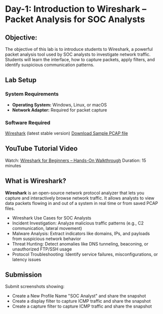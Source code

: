 # Day-1: Introduction to Wireshark – Packet Analysis for SOC Analysts
## Objective:
The objective of this lab is to introduce students to Wireshark, a powerful packet analysis tool used by SOC analysts to investigate network traffic. Students will learn the interface, how to capture packets, apply filters, and identify suspicious communication patterns.

## Lab Setup
### System Requirements
- **Operating System:** Windows, Linux, or macOS
- **Network Adapter:** Required for packet capture

### Software Required
[Wireshark](https://www.wireshark.org/download.html) (latest stable version)
[Download Sample PCAP file]()

## YouTube Tutorial Video
Watch: [Wireshark for Beginners – Hands-On Walkthrough](https://www.youtube.com/watch?v=nmLH0c5YUJk)
Duration: 15 minutes

## What is Wireshark?
**Wireshark** is an open-source network protocol analyzer that lets you capture and interactively browse network traffic. It allows analysts to view data packets flowing in and out of a system in real time or from saved PCAP files.

- Wireshark Use Cases for SOC Analysts
- Incident Investigation: Analyze malicious traffic patterns (e.g., C2 communication, lateral movement)
- Malware Analysis: Extract indicators like domains, IPs, and payloads from suspicious network behavior
- Threat Hunting: Detect anomalies like DNS tunneling, beaconing, or unauthorized FTP/SSH usage
- Protocol Troubleshooting: Identify service failures, misconfigurations, or latency issues
## Submission
Submit screenshots showing:

- Create a New Profile Name "SOC Analyst" and share the snapshot
- Create a display filter to capture ICMP traffic and share the snapshot
- Create a capture filter to capture ICMP traffic and share the snapshot
















